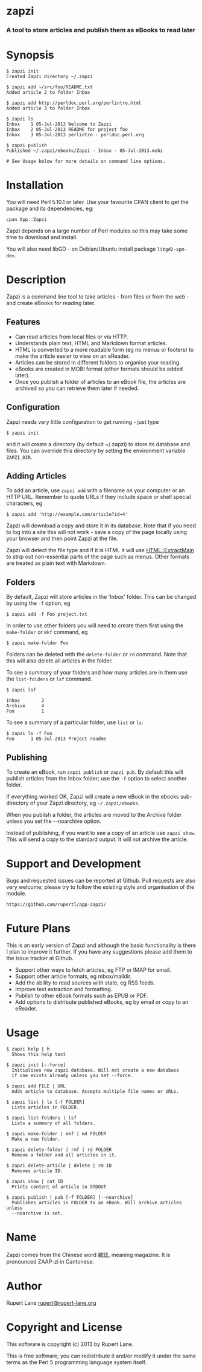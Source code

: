 # zapzi

### A tool to store articles and publish them as eBooks to read later

# Synopsis

    $ zapzi init
    Created Zapzi directory ~/.zapzi

    $ zapzi add ~/src/foo/README.txt
    Added article 2 to folder Inbox

    $ zapzi add http://perldoc.perl.org/perlintro.html
    Added article 3 to folder Inbox

    $ zapzi ls
    Inbox    1 05-Jul-2013 Welcome to Zapzi
    Inbox    2 05-Jul-2013 README for project foo
    Inbox    3 05-Jul-2013 perlintro - perldoc.perl.org

    $ zapzi publish
    Published ~/.zapzi/ebooks/Zapzi - Inbox - 05-Jul-2013.mobi

    # See Usage below for more details on command line options.

# Installation

You will need Perl 5.10.1 or later. Use your favourite CPAN client to
get the package and its dependencies, eg:

    cpan App::Zapzi

Zapzi depends on a large number of Perl modules so this may take some
time to download and install.

You will also need libGD - on Debian/Ubuntu install package
`libgd2-xpm-dev`.

# Description

Zapzi is a command line tool to take articles - from files or from the
web - and create eBooks for reading later.

## Features

- Can read articles from local files or via HTTP.
- Understands plain text, HTML and Markdown format articles.
- HTML is converted to a more readable form (eg no menus or
footers) to make the article easier to view on an eReader.
- Articles can be stored in different folders to organise your reading.
- eBooks are created in MOBI format (other formats should be added later).
- Once you publish a folder of articles to an eBook file, the
articles are archived so you can retrieve them later if needed.

## Configuration

Zapzi needs very little configuration to get running - just type 

    $ zapzi init

and it will create a directory (by default ~/.zapzi) to store its
database and files. You can override this directory by setting the
environment variable `ZAPZI_DIR`.

## Adding Articles

To add an article, use `zapzi add` with a filename on your computer
or an HTTP URL. Remember to quote URLs if they include space or shell
special characters, eg

    $ zapzi add 'http://example.com/article?id=4'

Zapzi will download a copy and store it in its database. Note that if
you need to log into a site this will not work - save a copy of the
page locally using your browser and then point Zapzi at the file.

Zapzi will detect the file type and if it is HTML it will use
[HTML::ExtractMain](http://search.cpan.org/perldoc?HTML::ExtractMain) to strip out non-essential parts of the page such
as menus. Other formats are treated as plain text with Markdown.

## Folders

By default, Zapzi will store articles in the 'Inbox' folder. This can
be changed by using the `-f` option, eg

    $ zapzi add -f Foo project.txt

In order to use other folders you will need to create them first using
the `make-folder` or `mkf` command, eg

    $ zapzi make-folder Foo

Folders can be deleted with the `delete-folder` or `rd` command.
Note that this will also delete all articles in the folder.

To see a summary of your folders and how many articles are in them use
the `list-folders` or `lsf` command.

    $ zapzi lsf

    Inbox        2
    Archive      4
    Foo          1

To see a summary of a particular folder, use `list` or `ls`:

    $ zapzi ls -f Foo
    Foo      1 05-Jul-2013 Project readme

## Publishing

To create an eBook, run `zapzi publish` or `zapzi pub`. By default
this will publish articles from the Inbox folder; use the `-f` option
to select another folder.

If everything worked OK, Zapzi will create a new eBook in the ebooks
sub-directory of your Zapzi directory, eg `~/.zapzi/ebooks`.

When you publish a folder, the articles are moved to the Archive
folder unless you set the --noarchive option.

Instead of publishing, if you want to see a copy of an article use
`zapzi show`. This will send a copy to the standard output. It will
not archive the article.

# Support and Development

Bugs and requested issues can be reported at Github. Pull requests are
also very welcome; please try to follow the existing style and
organisation of the module.

    https://github.com/rupertl/app-zapzi/

# Future Plans

This is an early version of Zapzi and although the basic functionality
is there I plan to improve it further. If you have any suggestions
please add them to the issue tracker at Github.

- Support other ways to fetch articles, eg FTP or IMAP for email.
- Support other article formats, eg mbox/maildir.
- Add the ability to read sources with state, eg RSS feeds.
- Improve text extraction and formatting.
- Publish to other eBook formats such as EPUB or PDF.
- Add options to distribute published eBooks, eg by email or
copy to an eReader.

# Usage

    $ zapzi help | h
      Shows this help text

    $ zapzi init [--force]
      Initialises new zapzi database. Will not create a new database 
      if one exists already unless you set --force.

    $ zapzi add FILE | URL
      Adds article to database. Accepts multiple file names or URLs.

    $ zapzi list | ls [-f FOLDER]
      Lists articles in FOLDER.

    $ zapzi list-folders | lsf
      Lists a summary of all folders.

    $ zapzi make-folder | mkf | md FOLDER
      Make a new folder.

    $ zapzi delete-folder | rmf | rd FOLDER
      Remove a folder and all articles in it.

    $ zapzi delete-article | delete | rm ID
      Removes article ID.

    $ zapzi show | cat ID
      Prints content of article to STDOUT

    $ zapzi publish | pub [-f FOLDER] [--noarchive]
      Publishes articles in FOLDER to an eBook. Will archive articles unless
      --noarchive is set.

# Name

Zapzi comes from the Chinese word 雜誌, meaning magazine. It is
pronounced ZAAP-zi in Cantonese.

# Author

Rupert Lane <rupert@rupert-lane.org>

# Copyright and License

This software is copyright (c) 2013 by Rupert Lane.

This is free software; you can redistribute it and/or modify it under
the same terms as the Perl 5 programming language system itself.

